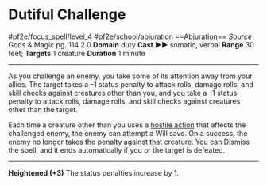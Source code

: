 # Dutiful Challenge
#pf2e/focus_spell/level_4 #pf2e/school/abjuration 
==[Abjuration](Abjuration.md)==
*Source* Gods & Magic pg. 114 2.0
**Domain** duty
**Cast** ►► somatic, verbal
**Range** 30 feet; **Targets** 1 creature
**Duration** 1 minute

---
As you challenge an enemy, you take some of its attention away from your allies. The target takes a –1 status penalty to attack rolls, damage rolls, and skill checks against creatures other than you, and you take a –1 status penalty to attack rolls, damage rolls, and skill checks against creatures other than the target. 

Each time a creature other than you uses a [hostile action](Hostile%20Actions.md) that affects the challenged enemy, the enemy can attempt a Will save. On a success, the enemy no longer takes the penalty against that creature. You can Dismiss the spell, and it ends automatically if you or the target is defeated.

<hr>

**Heightened (+3)** The status penalties increase by 1.